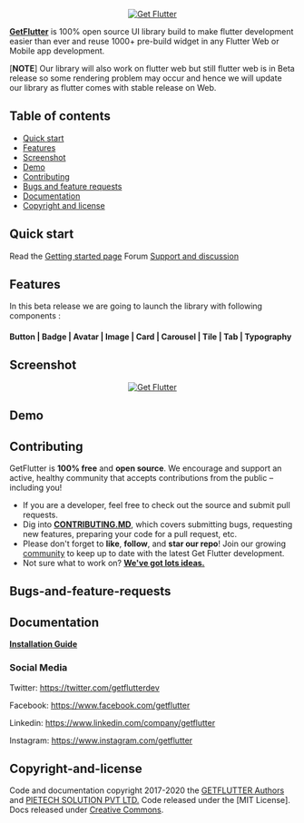 <p align="center">
  <a href="https://www.getflutter.dev/">
    <img src="https://ik.imagekit.io/ionicfirebaseapp/tr:w-auto-300/gf-logo-g-b_SYSBeqUrR.png" alt="Get Flutter">
  </a>
</p>

[**GetFlutter**](https://www.getflutter.dev) is 100% open source UI library build to make flutter development easier than ever and reuse 1000+ pre-build widget in any Flutter Web or Mobile app development. 

[**NOTE**] Our library will also work on flutter web but still flutter web is in Beta release so some rendering problem may occur and hence we will update our library as flutter comes with stable release on Web. 

## Table of contents 

- [Quick start](#quick-start)
- [Features](#features)
- [Screenshot](#screenshot)
- [Demo](#demo)
- [Contributing](#contributing)
- [Bugs and feature requests](#bugs-and-feature-requests)
- [Documentation](#documentation)
- [Copyright and license](#copyright-and-license)

## Quick start

Read the [Getting started page](https://docs.getflutter.dev) 
Forum [Support and discussion ](https://forum.getflutter.dev)

## Features 
In this beta release we are going to launch the library with following components : 
 
 #### Button  |  Badge |  Avatar |  Image |  Card |  Carousel |  Tile |  Tab |  Typography 
 
 
 ## Screenshot
 <p align="center">
  <a href="https://www.getflutter.dev/">
    <img src="https://ik.imagekit.io/ionicfirebaseapp/github_all_screens_scMyu9vXg.png" alt="Get Flutter">
    
    
    
  </a>
</p>
 
 ## Demo 
 
 
 ## Contributing
 
  GetFlutter is **100% free** and **open source**. We encourage and support an active, healthy community that accepts contributions from the public &ndash; including you!

  * If you are a developer, feel free to check out the source and submit pull requests.
  * Dig into [**CONTRIBUTING.MD**](CONTRIBUTING.md), which covers submitting bugs, requesting new features, preparing your code for a pull request, etc.
  * Please don't forget to **like**, **follow**, and **star our repo**! Join our growing [community](http://forum.getflutter.dev) to keep up to date with the latest Get Flutter development. 
  * Not sure what to work on? [**We've got lots ideas.**](https://roadmap.getflutter.dev)
 
 
 ## Bugs-and-feature-requests
 
 
 ## Documentation
 
  [**Installation Guide**](https://docs.getflutter.dev)
 
 
### Social Media

Twitter: <https://twitter.com/getflutterdev>

Facebook: <https://www.facebook.com/getflutter>

Linkedin: <https://www.linkedin.com/company/getflutter>

Instagram: <https://www.instagram.com/getflutter> 
 
 
 ## Copyright-and-license 
 Code and documentation copyright 2017-2020 the [GETFLUTTER Authors](https://www.getflutter.dev) and [PIETECH SOLUTION PVT LTD.](https://pietechsolution.com) Code released under the [MIT License]. Docs released under [Creative Commons](https://creativecommons.org/licenses/by/3.0/).
